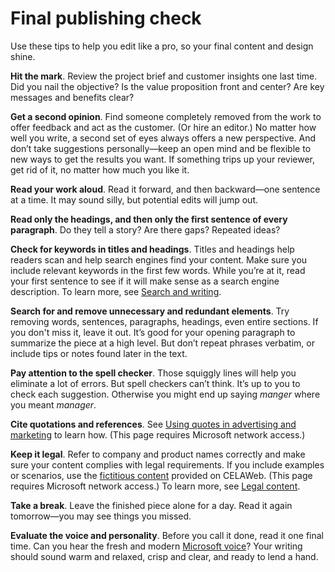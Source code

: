 ﻿# Final publishing check

Use these tips to help you edit like
a pro, so your final content and design shine. 

**Hit the mark**. Review the project brief and customer insights one last time. Did you nail the
objective? Is the value proposition front and center? Are key messages
and benefits clear? 

**Get a second opinion**. Find someone completely removed from the work to offer feedback and act as
the customer. (Or hire an editor.) No matter how well you write, a
second set of eyes always offers a new perspective. And
don’t take suggestions personally—keep an open mind and be flexible to
new ways to get the results you want. If something trips up your
reviewer, get rid of it, no matter how much you like it.

**Read your work aloud**. Read it forward, and then backward—one sentence at a time. It may sound silly, but potential edits will jump out.

**Read only the headings, and then only the first sentence of every paragraph**. Do they tell a story? Are there gaps? Repeated ideas?

**Check for keywords in titles and headings**. Titles and headings help readers scan and help search engines find
your content. Make sure you include relevant keywords in the first
few words. While you’re at it, read your first sentence to see if
it will make sense as a search engine description. To learn more, see [Search and writing](/style-guide/search-writing).

**Search for and remove unnecessary and redundant elements**. Try removing words, sentences, paragraphs, headings, even entire
sections. If you don't miss it, leave it out. It’s good for your opening
paragraph to summarize the piece at a high level. But don’t repeat
phrases verbatim, or include tips or notes found later in the text.

**Pay attention to the spell checker**. Those squiggly lines will help you eliminate a lot of errors. But
spell checkers can’t think. It’s up to you to check each
suggestion. Otherwise you might end up saying *manger* where you meant *manager*. 

**Cite quotations and references**. See [Using quotes in advertising and marketing](https://microsoft.sharepoint.com/sites/lcaweb/Home/Marketing/Marketing-and-Advertising-Content/Quotes) to learn how. (This page requires Microsoft network access.)

**Keep it legal**. Refer to company and product names correctly and make sure your content complies
with legal requirements. If you include examples or scenarios, use the [fictitious content](https://microsoft.sharepoint.com/sites/LCAWeb/Home/Copyrights-Trademarks-and-Patents/Trademarks/Fictitious-Names) provided on CELAWeb. (This page requires Microsoft network access.) To learn more, see [Legal content](/style-guide/legal-content/).

**Take a break**. Leave the finished piece alone for a day. Read it again tomorrow—you may see things you missed. 

**Evaluate the voice and personality**. Before you call it done, read it one final time. Can you hear the fresh and modern [Microsoft voice](/style-guide/brand-voice-above-all-simple-human)? Your writing should sound warm and relaxed, crisp and clear, and ready to lend a hand.
